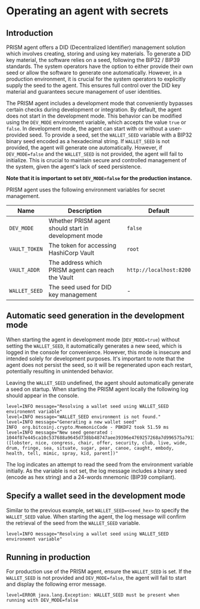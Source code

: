 # Operating an agent with secrets

## Introduction

PRISM agent offers a DID (Decentralized Identifier) management solution
which involves creating, storing and using key materials.
To generate a DID key material, the software relies on a seed, following the BIP32 / BIP39 standards.
The system operators have the option to either provide their own seed or
allow the software to generate one automatically. However, in a production environment,
it is crucial for the system operators to explicitly supply the seed to the agent.
This ensures full control over the DID key material and guarantees secure management of user identities.

The PRISM agent includes a development mode that conveniently bypasses certain checks during development or integration.
By default, the agent does not start in the development mode.
This behavior can be modified using the `DEV_MODE` environment variable,
which accepts the value `true` or `false`.
In development mode, the agent can start with or without a user-provided seed.
To provide a seed, set the `WALLET_SEED` variable with a
BIP32 binary seed encoded as a hexadecimal string.
If `WALLET_SEED` is not provided, the agent will generate one automatically.
However, if `DEV_MODE=false` and the `WALLET_SEED` is not provided,
the agent will fail to initialize. This is crucial to maintain secure
and controlled management of the system, given the agent's lack of seed persistence.

__Note that it is important to set `DEV_MODE=false` for the production instance.__

PRISM agent uses the following environment variables for secret management.

| Name          | Description                                          | Default                 |
|---------------|------------------------------------------------------|-------------------------|
| `DEV_MODE`    | Whether PRISM agent should start in development mode | `false`                 |
| `VAULT_TOKEN` | The token for accessing HashiCorp Vault              | `root`                  |
| `VAULT_ADDR`  | The address which PRISM agent can reach the Vault    | `http://localhost:8200` |
| `WALLET_SEED` | The seed used for DID key management                 | -                       |

## Automatic seed generation in the development mode

When starting the agent in development mode (`DEV_MODE=true`) without setting the `WALLET_SEED`,
it automatically generates a new seed, which is logged in the console for convenience.
However, this mode is insecure and intended solely for development purposes.
It's important to note that the agent does not persist the seed, so it will be regenerated
upon each restart, potentially resulting in unintended behavior.

Leaving the `WALLET_SEED` undefined, the agent should automatically generate a seed on startup.
When starting the PRISM agent locally the following log should appear in the console.

```
level=INFO message="Resolving a wallet seed using WALLET_SEED environemnt variable"
level=INFO message="WALLET_SEED environment is not found."
level=INFO message="Generating a new wallet seed"
INFO  org.bitcoinj.crypto.MnemonicCode - PBKDF2 took 51.59 ms
level=INFO message="New seed generated : 1044f87e445ca10c537688a9645d738bb48747aee39396e4769257268a7d996575a7913028dc30c455b9faec264a66fb7d4f1f46ddda20a9acc04f77113e43cb ([lobster, nice, congress, chair, offer, security, club, live, wide, drum, fringe, sea, situate, sugar, pear, canoe, caught, embody, health, tell, mimic, spray, kid, parent])"
```
The log indicates an attempt to read the seed from the environment variable initially.
As the variable is not set, the log message includes a binary seed (encode as hex string)
and a 24-words mnemonic (BIP39 compliant).

## Specify a wallet seed in the development mode

Similar to the previous example, set `WALLET_SEED=<seed_hex>` to specify the `WALLET_SEED` value.
When starting the agent, the log message will confirm the retrieval of the seed from
the `WALLET_SEED` variable.

```
level=INFO message="Resolving a wallet seed using WALLET_SEED environemnt variable"
```

## Running in production

For production use of the PRISM agent, ensure the `WALLET_SEED` is set.
If the `WALLET_SEED` is not provided and `DEV_MODE=false`, the agent will fail to
start and display the following error message.

```
level=ERROR java.lang.Exception: WALLET_SEED must be present when running with DEV_MODE=false
```
